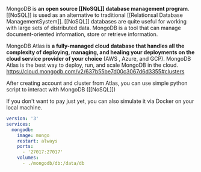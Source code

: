 MongoDB is **an open source [[NoSQL]] database management program**. [[NoSQL]] is used as an alternative to traditional [[Relationsal Database ManagementSystem]]. [[NoSQL]] databases are quite useful for working with large sets of distributed data. MongoDB is a tool that can manage document-oriented information, store or retrieve information.

MongoDB Atlas is **a fully-managed cloud database that handles all the complexity of deploying, managing, and healing your deployments on the cloud service provider of your choice** (AWS , Azure, and GCP). MongoDB Atlas is the best way to deploy, run, and scale MongoDB in the cloud.
https://cloud.mongodb.com/v2/637b55be7d00c3067d6d3355#clusters

After creating account and cluster from  Atlas, you can use simple python script to interact with MongoDB ([[NoSQL]])

If you don't want to pay just yet, you can also simulate it via Docker on your local machine.
~~~yml
version: '3'
services:
  mongodb:
    image: mongo
    restart: always
    ports:
      - '27017:27017'
    volumes:
      - ./mongodb/db:/data/db
~~~
